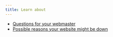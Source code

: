 ```yaml
---
title: Learn about
---
```

* [Questions for your webmaster](topics/understand-1-how-it-works/5-down-site/3-1-learn.md)
* [Possible reasons your website might be down](topics/understand-1-how-it-works/5-down-site/3-3-learn.md)
